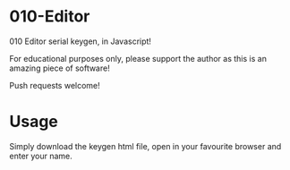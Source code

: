 # 010-Editor
010 Editor serial keygen, in Javascript!

For educational purposes only, please support the author as this is an amazing piece of software!

Push requests welcome!

# Usage
Simply download the keygen html file, open in your favourite browser and enter your name.

